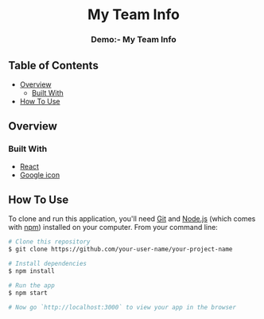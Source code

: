 <h1 align="center">My Team Info</h1>
   
<!-- DEMO -->
 
 ### <p align="center"> Demo:- <!-- <a hreaf=''> -->My Team Info<!-- </a>  --></p>
 
<!-- TABLE OF CONTENTS -->

## Table of Contents

- [Overview](#overview)
  - [Built With](#built-with)
- [How To Use](#how-to-use)

<!-- OVERVIEW -->

## Overview

### Built With

- [React](https://reactjs.org/)
- [Google icon](https://fonts.google.com/icons)

## How To Use

To clone and run this application, you'll need [Git](https://git-scm.com) and [Node.js](https://nodejs.org/en/download/) (which comes with [npm](http://npmjs.com)) installed on your computer. From your command line:

```bash
# Clone this repository
$ git clone https://github.com/your-user-name/your-project-name

# Install dependencies
$ npm install

# Run the app
$ npm start

# Now go `http://localhost:3000` to view your app in the browser
```
